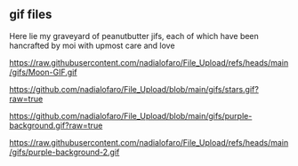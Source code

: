 ## gif files

Here lie my graveyard of peanutbutter jifs, each of which have been hancrafted by moi with upmost care and love

https://raw.githubusercontent.com/nadialofaro/File_Upload/refs/heads/main/gifs/Moon-GIF.gif

https://github.com/nadialofaro/File_Upload/blob/main/gifs/stars.gif?raw=true

https://github.com/nadialofaro/File_Upload/blob/main/gifs/purple-background.gif?raw=true

https://raw.githubusercontent.com/nadialofaro/File_Upload/refs/heads/main/gifs/purple-background-2.gif
